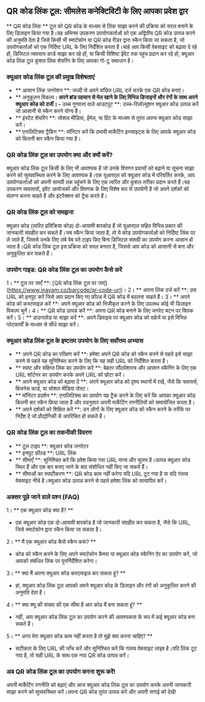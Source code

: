 ## QR कोड लिंक टूल: सीमलेस कनेक्टिविटी के लिए आपका प्रवेश द्वार

** QR कोड लिंक ** टूल को QR कोड के माध्यम से लिंक साझा करने की प्रक्रिया को सरल बनाने के लिए डिज़ाइन किया गया है।यह अभिनव उपकरण उपयोगकर्ताओं को एक अद्वितीय QR कोड उत्पन्न करने की अनुमति देता है जिसे किसी भी स्मार्टफोन या QR कोड रीडर द्वारा स्कैन किया जा सकता है, जो उपयोगकर्ताओं को एक निर्दिष्ट URL के लिए निर्देशित करता है।चाहे आप किसी वेबसाइट को बढ़ावा दे रहे हों, डिजिटल व्यवसाय कार्ड साझा कर रहे हों, या किसी विशिष्ट ईवेंट तक पहुंच प्रदान कर रहे हों, क्यूआर कोड लिंक टूल कुशल लिंक शेयरिंग के लिए आपका गो-टू समाधान है।

### क्यूआर कोड लिंक टूल की प्रमुख विशेषताएं
- ** आसान लिंक जनरेशन **: जल्दी से अपने वांछित URL दर्ज करके एक QR कोड बनाएं।
- ** अनुकूलन विकल्प **: अपने ब्रांड पहचान से मेल खाने के लिए विभिन्न डिजाइनों और रंगों के साथ अपने क्यूआर कोड को दर्जी।
-** उच्च गुणवत्ता वाले आउटपुट **: उच्च-रिज़ॉल्यूशन क्यूआर कोड उत्पन्न करें जो आसानी से स्कैन करने योग्य हैं।
- ** इंस्टेंट शेयरिंग **: सोशल मीडिया, ईमेल, या प्रिंट के माध्यम से तुरंत अपना क्यूआर कोड साझा करें।
- ** एनालिटिक्स ट्रैकिंग **: मॉनिटर करें कि प्रभावी मार्केटिंग इनसाइट्स के लिए आपके क्यूआर कोड को कितनी बार स्कैन किया गया है।

### QR कोड लिंक टूल का उपयोग क्या और क्यों करें?
क्यूआर कोड लिंक टूल किसी के लिए भी आवश्यक है जो उनके विपणन प्रयासों को बढ़ाने या सूचना साझा करने को सुव्यवस्थित करने के लिए आवश्यक है।एक यूआरएल को क्यूआर कोड में परिवर्तित करके, आप उपयोगकर्ताओं को अपनी सामग्री तक पहुंचने के लिए एक त्वरित और कुशल तरीका प्रदान करते हैं।यह उपकरण व्यवसायों, इवेंट आयोजकों और विपणक के लिए विशेष रूप से उपयोगी है जो अपने दर्शकों को संलग्न करना चाहते हैं और इंटरैक्शन को ट्रैक करते हैं।

### QR कोड लिंक टूल को समझना
क्यूआर कोड (त्वरित प्रतिक्रिया कोड) दो-आयामी बारकोड हैं जो यूआरएल सहित विभिन्न प्रकार की जानकारी संग्रहीत कर सकते हैं।जब स्कैन किया जाता है, तो ये कोड उपयोगकर्ताओं को निर्दिष्ट लिंक पर ले जाते हैं, जिससे उनके लिए लंबे वेब पते टाइप किए बिना डिजिटल सामग्री का उपयोग करना आसान हो जाता है।QR कोड लिंक टूल इस प्रक्रिया को सरल बनाता है, जिससे आप कोड को आसानी से बना और अनुकूलित कर सकते हैं।

### उपयोग गाइड: QR कोड लिंक टूल का उपयोग कैसे करें
1। ** टूल पर जाएँ **: [QR कोड लिंक टूल पर जाएं] (https://www.inayam.co/barcode/qr-code-url)।
2। ** अपना लिंक दर्ज करें **: उस URL को इनपुट करें जिसे आप प्रदान किए गए फ़ील्ड में QR कोड में बदलना चाहते हैं।
3। ** अपने कोड को कस्टमाइज़ करें **: अपने क्यूआर कोड को निजीकृत करने के लिए उपलब्ध कोई भी डिज़ाइन विकल्प चुनें।
4। ** QR कोड उत्पन्न करें **: अपना QR कोड बनाने के लिए जनरेट बटन पर क्लिक करें।
5। ** डाउनलोड या साझा करें **: अपने डिवाइस पर क्यूआर कोड को सहेजें या इसे विभिन्न प्लेटफार्मों के माध्यम से सीधे साझा करें।

### क्यूआर कोड लिंक टूल के इष्टतम उपयोग के लिए सर्वोत्तम अभ्यास
- ** अपने QR कोड का परीक्षण करें **: हमेशा अपने QR कोड को स्कैन करने से पहले इसे साझा करने से पहले यह सुनिश्चित करने के लिए कि यह सही URL को निर्देशित करता है।
- ** स्पष्ट और संक्षिप्त लिंक का उपयोग करें **: बेहतर सौंदर्यशास्त्र और आसान स्कैनिंग के लिए एक URL शॉर्टनर का उपयोग करके अपने URL को छोटा करें।
- ** अपने क्यूआर कोड को बढ़ावा दें **: अपने क्यूआर कोड को दृश्य स्थानों में रखें, जैसे कि फ्लायर्स, बिजनेस कार्ड, या सोशल मीडिया पोस्ट।
- ** मॉनिटर प्रदर्शन **: एनालिटिक्स का उपयोग यह ट्रैक करने के लिए करें कि आपका क्यूआर कोड कितनी बार स्कैन किया जाता है और तदनुसार अपनी मार्केटिंग रणनीतियों को समायोजित करता है।
- ** अपने दर्शकों को शिक्षित करें **: उन लोगों के लिए क्यूआर कोड को स्कैन करने के तरीके पर निर्देश दें जो प्रौद्योगिकी से अपरिचित हो सकते हैं।

### QR कोड लिंक टूल का तकनीकी विवरण
- ** टूल टाइप **: क्यूआर कोड जनरेटर
- ** इनपुट फ़ील्ड **: URL लिंक
- ** सीमाएँ **: सुनिश्चित करें कि प्रवेश किया गया URL मान्य और सुलभ है।उत्पन्न क्यूआर कोड स्थिर हैं और एक बार बनाए जाने के बाद संशोधित नहीं किए जा सकते हैं।
- ** सीमाओं का स्पष्टीकरण **: QR कोड काम नहीं करेगा यदि URL टूट गया है या यदि गंतव्य वेबसाइट नीचे है।क्यूआर कोड उत्पन्न करने से पहले हमेशा लिंक को सत्यापित करें।

### अक्सर पूछे जाने वाले प्रश्न (FAQ)

1। ** एक क्यूआर कोड क्या है? **
- एक क्यूआर कोड एक दो-आयामी बारकोड है जो जानकारी संग्रहीत कर सकता है, जैसे कि URL, जिसे स्मार्टफोन द्वारा स्कैन किया जा सकता है।

2। ** मैं एक क्यूआर कोड कैसे स्कैन करूं? **
- कोड को स्कैन करने के लिए अपने स्मार्टफोन कैमरा या क्यूआर कोड स्कैनिंग ऐप का उपयोग करें, जो आपको संबंधित लिंक पर पुनर्निर्देशित करेगा।

3। ** क्या मैं अपना क्यूआर कोड कस्टमाइज़ कर सकता हूं? **
- हां, क्यूआर कोड लिंक टूल आपको अपने क्यूआर कोड के डिज़ाइन और रंगों को अनुकूलित करने की अनुमति देता है।

4। ** क्या क्यू की संख्या की एक सीमा है आर कोड मैं बना सकता हूं? **
- नहीं, आप क्यूआर कोड लिंक टूल का उपयोग करने की आवश्यकता के रूप में कई क्यूआर कोड बना सकते हैं।

5। ** अगर मेरा क्यूआर कोड काम नहीं करता है तो मुझे क्या करना चाहिए? **
- सटीकता के लिए URL की जाँच करें और सुनिश्चित करें कि गंतव्य वेबसाइट लाइव है।यदि लिंक टूट गया है, तो सही URL के साथ एक नया QR कोड उत्पन्न करें।

### अब QR कोड लिंक टूल का उपयोग करना शुरू करें!
अपनी मार्केटिंग रणनीति को बढ़ाएं और आज क्यूआर कोड लिंक टूल का उपयोग करके अपनी जानकारी साझा करने को सुव्यवस्थित करें।अपना QR कोड तुरंत उत्पन्न करें और अपनी सगाई को देखें!